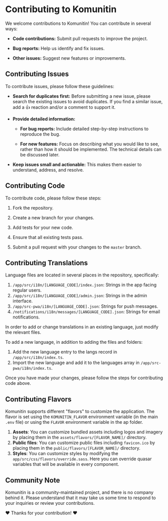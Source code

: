 # Contributing to Komunitin

We welcome contributions to Komunitin! You can contribute in several ways:

* **Code contributions:** Submit pull requests to improve the project.

* **Bug reports:** Help us identify and fix issues.

* **Other issues:** Suggest new features or improvements.

## Contributing Issues

To contribute issues, please follow these guidelines:

* **Search for duplicates first:** Before submitting a new issue, please search the existing issues to avoid duplicates. If you find a similar issue, add a 👍 reaction and/or a comment to support it.

* **Provide detailed information:**

    * **For bug reports:** Include detailed step-by-step instructions to reproduce the bug.

    * **For new features:** Focus on describing what you would like to see, rather than how it should be implemented. The technical details can be discussed later.

* **Keep issues small and actionable:** This makes them easier to understand, address, and resolve.

## Contributing Code

To contribute code, please follow these steps:

1.  Fork the repository.

2.  Create a new branch for your changes.

3.  Add tests for your new code.

4.  Ensure that all existing tests pass.

5.  Submit a pull request with your changes to the `master` branch.

## Contributing Translations

Language files are located in several places in the repository, specifically:

1. `/app/src/i18n/[LANGUAGE_CODE]/index.json`: Strings in the app facing regular users.
2. `/app/src/i18n/[LANGUAGE_CODE]/admin.json`: Strings in the admin interface.
3. `/app/src-pwa/i18n/[LANGUAGE_CODE].json`: Strings for push messages.
4. `/notifications/i18n/messages/[LANGUAGE_CODE].json`: Strings for email notifications.

In order to add or change translations in an existing language, just modify the relevant files.

To add a new language, in addition to adding the files and folders:
1. Add the new language entry to the langs record in `/app/src/i18n/index.ts`.
2. Import the new language and add it to the languages array in `/app/src-pwa/i18n/index.ts`.

Once you have made your changes, please follow the steps for contributing code above.

## Contributing Flavors
Komunitin supports different "flavors" to customize the application. The flavor is set using the `KOMUNITIN_FLAVOR` environment variable (in the main `.env` file) or using the `FLAVOR` environment variable in the ap folder.

1. **Assets**: You can customize bundled assets including logos and imagery by placing them in the `assets/flavors/[FLAVOR_NAME]/` directory.
2. **Public files**: You can customize public files including `favicon.ico` by placing them in the `public/flavors/[FLAVOR_NAME]/` directory.
3. **Styles**: You can customize styles by modifying the `app/src/css/flavors/override.sass`. Here you can override quasar variables that will be available in every component.

## Community Note

Komunitin is a community-maintained project, and there is no company behind it. Please understand that it may take us some time to respond to your inquiries or review your contributions.

❤️ Thanks for your contribution! ❤️

